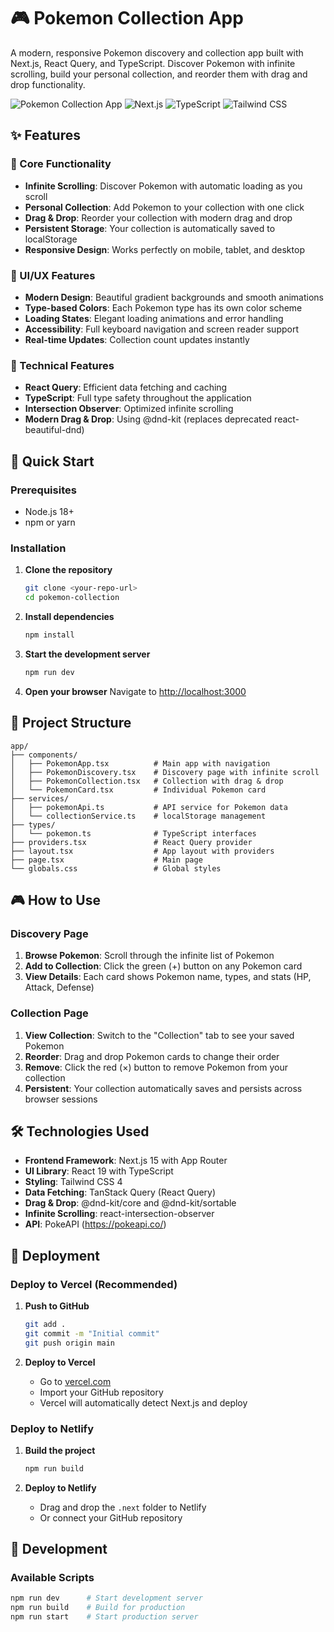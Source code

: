 # 🎮 Pokemon Collection App

A modern, responsive Pokemon discovery and collection app built with Next.js, React Query, and TypeScript. Discover Pokemon with infinite scrolling, build your personal collection, and reorder them with drag and drop functionality.

![Pokemon Collection App](https://img.shields.io/badge/React-19.1.0-blue)
![Next.js](https://img.shields.io/badge/Next.js-15.4.5-black)
![TypeScript](https://img.shields.io/badge/TypeScript-5.0-blue)
![Tailwind CSS](https://img.shields.io/badge/Tailwind_CSS-4.0-purple)

## ✨ Features

### 🎯 Core Functionality
- **Infinite Scrolling**: Discover Pokemon with automatic loading as you scroll
- **Personal Collection**: Add Pokemon to your collection with one click
- **Drag & Drop**: Reorder your collection with modern drag and drop
- **Persistent Storage**: Your collection is automatically saved to localStorage
- **Responsive Design**: Works perfectly on mobile, tablet, and desktop

### 🎨 UI/UX Features
- **Modern Design**: Beautiful gradient backgrounds and smooth animations
- **Type-based Colors**: Each Pokemon type has its own color scheme
- **Loading States**: Elegant loading animations and error handling
- **Accessibility**: Full keyboard navigation and screen reader support
- **Real-time Updates**: Collection count updates instantly

### 🔧 Technical Features
- **React Query**: Efficient data fetching and caching
- **TypeScript**: Full type safety throughout the application
- **Intersection Observer**: Optimized infinite scrolling
- **Modern Drag & Drop**: Using @dnd-kit (replaces deprecated react-beautiful-dnd)

## 🚀 Quick Start

### Prerequisites
- Node.js 18+ 
- npm or yarn

### Installation

1. **Clone the repository**
   ```bash
   git clone <your-repo-url>
   cd pokemon-collection
   ```

2. **Install dependencies**
   ```bash
   npm install
   ```

3. **Start the development server**
   ```bash
   npm run dev
   ```

4. **Open your browser**
   Navigate to [http://localhost:3000](http://localhost:3000)

## 📁 Project Structure

```
app/
├── components/
│   ├── PokemonApp.tsx          # Main app with navigation
│   ├── PokemonDiscovery.tsx    # Discovery page with infinite scroll
│   ├── PokemonCollection.tsx   # Collection with drag & drop
│   └── PokemonCard.tsx         # Individual Pokemon card
├── services/
│   ├── pokemonApi.ts           # API service for Pokemon data
│   └── collectionService.ts    # localStorage management
├── types/
│   └── pokemon.ts              # TypeScript interfaces
├── providers.tsx               # React Query provider
├── layout.tsx                  # App layout with providers
├── page.tsx                    # Main page
└── globals.css                 # Global styles
```

## 🎮 How to Use

### Discovery Page
1. **Browse Pokemon**: Scroll through the infinite list of Pokemon
2. **Add to Collection**: Click the green (+) button on any Pokemon card
3. **View Details**: Each card shows Pokemon name, types, and stats (HP, Attack, Defense)

### Collection Page
1. **View Collection**: Switch to the "Collection" tab to see your saved Pokemon
2. **Reorder**: Drag and drop Pokemon cards to change their order
3. **Remove**: Click the red (×) button to remove Pokemon from your collection
4. **Persistent**: Your collection automatically saves and persists across browser sessions

## 🛠️ Technologies Used

- **Frontend Framework**: Next.js 15 with App Router
- **UI Library**: React 19 with TypeScript
- **Styling**: Tailwind CSS 4
- **Data Fetching**: TanStack Query (React Query)
- **Drag & Drop**: @dnd-kit/core and @dnd-kit/sortable
- **Infinite Scrolling**: react-intersection-observer
- **API**: PokeAPI (https://pokeapi.co/)

## 🚀 Deployment

### Deploy to Vercel (Recommended)

1. **Push to GitHub**
   ```bash
   git add .
   git commit -m "Initial commit"
   git push origin main
   ```

2. **Deploy to Vercel**
   - Go to [vercel.com](https://vercel.com)
   - Import your GitHub repository
   - Vercel will automatically detect Next.js and deploy

### Deploy to Netlify

1. **Build the project**
   ```bash
   npm run build
   ```

2. **Deploy to Netlify**
   - Drag and drop the `.next` folder to Netlify
   - Or connect your GitHub repository

## 🔧 Development

### Available Scripts

```bash
npm run dev      # Start development server
npm run build    # Build for production
npm run start    # Start production server
```
